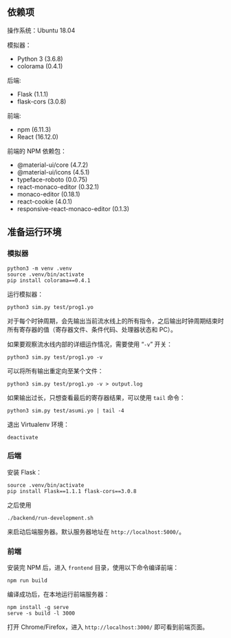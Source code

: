 ## 依赖项

操作系统：Ubuntu 18.04

模拟器：

* Python 3 (3.6.8)
* colorama (0.4.1)

后端:

* Flask (1.1.1)
* flask-cors (3.0.8)

前端:

* npm (6.11.3)
* React (16.12.0)

前端的 NPM 依赖包：

* @material-ui/core (4.7.2)
* @material-ui/icons (4.5.1)
* typeface-roboto (0.0.75)
* react-monaco-editor (0.32.1)
* monaco-editor (0.18.1)
* react-cookie (4.0.1)
* responsive-react-monaco-editor (0.1.3)

## 准备运行环境
### 模拟器

```shell
python3 -m venv .venv
source .venv/bin/activate
pip install colorama==0.4.1
```

运行模拟器：

```shell
python3 sim.py test/prog1.yo
```

对于每个时钟周期，会先输出当前流水线上的所有指令，之后输出时钟周期结束时所有寄存器的值（寄存器文件、条件代码、处理器状态和 PC）。

如果要观察流水线内部的详细运作情况，需要使用 “`-v`” 开关：

```shell
python3 sim.py test/prog1.yo -v
```

可以将所有输出重定向至某个文件：

```shell
python3 sim.py test/prog1.yo -v > output.log
```

如果输出过长，只想查看最后的寄存器结果，可以使用 `tail` 命令：

```shell
python3 sim.py test/asumi.yo | tail -4
```

退出 Virtualenv 环境：

```shell
deactivate
```

### 后端
安装 Flask：

```shell
source .venv/bin/activate
pip install Flask==1.1.1 flask-cors==3.0.8
```

之后使用

```shell
./backend/run-development.sh
```

来启动后端服务器。默认服务器地址在 `http://localhost:5000/`。

### 前端
安装完 NPM 后，进入 `frontend` 目录，使用以下命令编译前端：

```shell
npm run build
```

编译成功后，在本地运行前端服务器：

```shell
npm install -g serve
serve -s build -l 3000
```

打开 Chrome/Firefox，进入 `http://localhost:3000/` 即可看到前端页面。